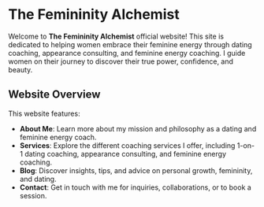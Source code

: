 # The Femininity Alchemist

Welcome to **The Femininity Alchemist** official website! This site is dedicated to helping women embrace their feminine energy through dating coaching, appearance consulting, and feminine energy coaching. I guide women on their journey to discover their true power, confidence, and beauty.

## Website Overview

This website features:
- **About Me**: Learn more about my mission and philosophy as a dating and feminine energy coach.
- **Services**: Explore the different coaching services I offer, including 1-on-1 dating coaching, appearance consulting, and feminine energy coaching.
- **Blog**: Discover insights, tips, and advice on personal growth, femininity, and dating.
- **Contact**: Get in touch with me for inquiries, collaborations, or to book a session.


